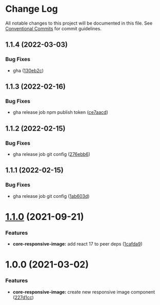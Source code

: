 # Change Log

All notable changes to this project will be documented in this file.
See [Conventional Commits](https://conventionalcommits.org) for commit guidelines.

## 1.1.4 (2022-03-03)


### Bug Fixes

* gha ([130eb2c](https://github.com/telus/tds-core/commit/130eb2c26bedb447c7d3e2d0c1727ffd0ea41a41))





## 1.1.3 (2022-02-16)


### Bug Fixes

* gha release job npm publish token ([ce7aacd](https://github.com/telus/tds-core/commit/ce7aacdd77e54c4f8e48eb31d0c05dc804530324))





## 1.1.2 (2022-02-15)


### Bug Fixes

* gha release job git config ([276ebb6](https://github.com/telus/tds-core/commit/276ebb6968a0b56c9b87c178f6895a60ae108e71))





## 1.1.1 (2022-02-15)


### Bug Fixes

* gha release job git config ([1ab603d](https://github.com/telus/tds-core/commit/1ab603d68c36219b0711fc353bc2515b64712ca9))





# [1.1.0](https://github.com/telus/tds-core/compare/@tds/core-responsive-image@1.0.0...@tds/core-responsive-image@1.1.0) (2021-09-21)


### Features

* **core-responsive-image:** add react 17 to peer deps ([1cafda9](https://github.com/telus/tds-core/commit/1cafda90bb63fb8ccd229988acba8da49ddc8017))





# 1.0.0 (2021-03-02)


### Features

* **core-responsive-image:** create new responsive image component ([227d1cc](https://github.com/telus/tds-core/commit/227d1ccd1a137bad7dd82ec0f9611e08d50a1098))
